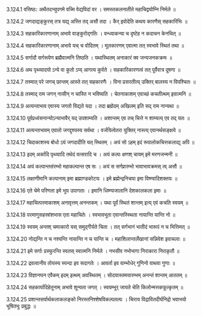 3.124.1
वसिष्ठः:
अथैतदभ्युपगमे वच्मि वेद्यविदां वर ।
समस्तकलनातीते महाचिद्व्योम्नि निर्मले ॥


3.124.2
जगदाद्यङ्कुरस् तत्र यद्य् अस्ति तद् असौ तदा ।
कैर् इवोदेति कथय कारणैस् सहकारिभिः ॥


3.124.3
सहकारिकारणानाम् अभावे वाङ्कुरोद्गतिः ।
वन्ध्याकन्या च दृष्टेह न कदाचन केनचित् ॥


3.124.4
सहकारिकारणानाम् अभावे यच् च वोदितम् ।
मूलकारणम् एवात्मा तत् स्वभावे स्थितं तथा ॥


3.124.5
सर्गादौ सर्गरूपेण ब्रह्मैवात्मनि तिष्ठति ।
यथास्थितम् अनाकारं क्व जन्यजनकक्रमः ॥


3.124.6
अथ पृथ्व्यादयो ऽन्ये वा कुतो ऽप्य् आगत्य कुर्वते ।
सहकारिकारणत्वं तत् पूर्वैवात्र दूषणा ॥


3.124.7
तस्मात् परे जगच् छान्तम् आस्ते तत् सहकारणैः ।
विना प्रसरतीत्य् उक्तिर् बालस्य न विपश्चितः ॥


3.124.8
तस्माद् राम जगन् नासीन् न चास्ति न भविष्यति ।
चेतनाकाशम् एवाच्छं कचतीत्थम् इवात्मनि ॥


3.124.9
अत्यन्ताभाव एवास्य जगतो विद्यते यदा ।
तदा ब्रह्मेदम् अखिलम् इति सद् राम नान्यथा ॥


3.124.10
पूर्वप्रध्वंसनान्योऽन्याभावैर् यद् उपशाम्यति ।
अशान्तम् एव तच् चित्ते न शाम्यत्य् एव तद् यतः ॥


3.124.11
अत्यन्ताभावम् एवातो जगद्दृश्यस्य सर्वथा ।
वर्जयित्वेतरा युक्तिर् नास्त्य् एवानर्थसङ्क्षये ॥


3.124.12
चिदाकाशस्य बोधो ऽयं जगदादीति यत् स्थितम् ।
अयं सो ऽहम् इदं रूपालोकचित्तकलाद्य् अपि ॥


3.124.13
इदम् अर्कादि पृथ्व्यादि तथेदं वत्सरादि च ।
अयं कल्पः क्षणश् चायम् इमे मरणजन्मनी ॥


3.124.14
अयं कल्पान्तसंरम्भो महाकल्पान्त एष सः ।
अयं स सर्गप्रारम्भो भावाभावक्रमस् त्व् असौ ॥


3.124.15
लक्षाणीमानि कल्पानाम् इमा ब्रह्माण्डकोटयः ।
इमे ब्रह्मेन्द्रनिचया इमा विष्ण्वादिशक्तयः ॥


3.124.16
एते चेमे परिणता इमे भूय उपागताः ।
इमानि धिष्ण्यजालानि देशकालकला इमाः ॥


3.124.17
महाचित्परमाकाशम् अनावृत्तम् अनन्तकम् ।
यथा पूर्वं स्थितं शान्तम् इत्य् एवं कचति स्वयम् ॥


3.124.18
परमाणुसहस्रांशभास एता महाचितेः ।
स्वभावभूता एवान्तस्स्थिता नायान्ति यान्ति नो ॥


3.124.19
स्वयम् अन्तश् चमत्कारो यस् समुद्गीर्यते चिता ।
तत् सर्गभानं भातीदं भारूपं न च भित्तिमत् ॥


3.124.20
नोद्यन्ति न च नश्यन्ति नायान्ति न च यान्ति च ।
महाशिलान्तर्लेखानां सन्निवेश इवाचलाः ॥


3.124.21
इमे सर्गाः प्रस्फुरन्ति स्वतस् स्वात्मनि निर्मले ।
नभसीव नभोभागा निराकारा निराकृतौ ॥


3.124.22
द्रवत्वानीव तोयस्य स्पन्दा इव सदागतेः ।
आवर्ता इव वाम्भोधेर् गुणिनो वाथवा गुणाः ॥


3.124.23
विज्ञानघन एवैकम् इदम् इत्थम् अवस्थितम् ।
सोदयास्तमयारम्भम् अनन्तं शान्तम् आततम् ॥


3.124.24
सहकार्यादिहेतूनाम् अभावे शून्यता जगत् ।
स्वयम्भूर् जायते चेति किलोन्मत्तकफूत्कृतम् ॥


3.124.25
प्रशान्तसर्वार्थकलाकलङ्को निरस्तनिश्शेषविकल्पतल्पः ।
चिराय विद्रावितदीर्घनिद्रो भवाभयो भूषितभूः प्रबुद्धः ॥


